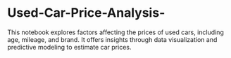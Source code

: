 # Used-Car-Price-Analysis-
This notebook explores factors affecting the prices of used cars, including age, mileage, and brand. It offers insights through data visualization and predictive modeling to estimate car prices.
